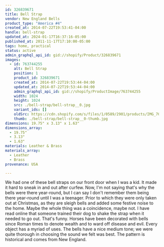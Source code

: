 ```yaml
---
id: 326839671
title: Bell Strap
vendor: New England Bells
product_type: "America #4"
created_at: 2014-07-22T19:53:41-04:00
handle: bell-strap
updated_at: 2024-01-17T16:37:16-05:00
published_at: 2011-11-17T17:10:00-05:00
tags: home, practical
status: active
admin_graphql_api_id: gid://shopify/Product/326839671
images:
  - id: 763744255
    alt: Bell Strap
    position: 1
    product_id: 326839671
    created_at: 2014-07-22T19:53:44-04:00
    updated_at: 2014-07-22T19:53:44-04:00
    admin_graphql_api_id: gid://shopify/ProductImage/763744255
    width: 1024
    height: 1024
    src: ./bell-strap/bell-strap__0.jpg
    variant_ids: []
    oldSrc: https://cdn.shopify.com/s/files/1/0589/2901/products/IMG_7053.jpeg?v=1406073224
    thumb: ./bell-strap/bell-strap__0-thumb.jpg
dimensions: 19.75" x 3.13" x 1.63"
dimensions_array:
  - 19.75"
  - 3.13"
  - 1.63"
materials: Leather & Brass
materials_array:
  - Leather
  - Brass
provenance: USA

---
```


We had one of these bell straps on our front door when I was a kid. It made it hard to sneak in and out after curfew. Now, I'm not saying that's why the bells were there year-round, but I can say I don't remember them being there year-round until I was a teenager. Prior to which they were only taken out at Christmas, as they are sleigh bells and added some festive noise to the home. Maybe the whole thing was a coincidence, maybe not. I have read online that someone trained their dog to shake the strap when it needed to go out. That's funny. Horses have been decorated with bells since Roman times to denote wealth and to ward off disease and evil. Every object has a myriad of uses. The bells have a nice medium tone; we were quite thorough in choosing the sound we felt was best. The pattern is historical and comes from New England.